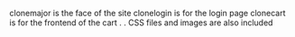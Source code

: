 clonemajor is the face of the site
clonelogin is for the login page
clonecart is for the frontend of the cart
.
.
CSS files and images are also included
